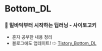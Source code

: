 # Bottom_DL
### 📕 밑바닥부터 시작하는 딥러닝 - 사이토고키

* 혼자 공부한 내용 정리 <br/>
* 블로그에도 업데이트! ⇨ [Tistory_Bottom_DL](https://ojoo.tistory.com/category/%EB%B0%91%EB%B0%94%EB%8B%A5%EB%B6%80%ED%84%B0%20%EC%8B%9C%EC%9E%91%ED%95%98%EB%8A%94%20%EB%94%A5%EB%9F%AC%EB%8B%9D)
